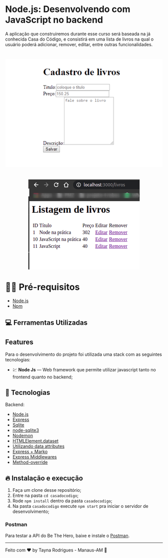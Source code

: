 # Node.js: Desenvolvendo com JavaScript no backend 
A aplicação que construiremos durante esse curso será baseada na já conhecida Casa do Código, e consistirá em uma lista de livros na qual o usuário poderá adicionar, remover, editar, entre outras funcionalidades.
<h1 align="center"><img align="center" src="./cadastroLivros.png" alt="cadastroLivros"></img></h1>
<h1 align="center"><img align="center" src="./listagemLivros.png" alt="listagemLivros"></img></h1>

# ✋🏻 Pré-requisitos
- [Node.js](https://nodejs.org/en/)
- [Npm](https://docs.npmjs.com/cli/v7/commands/npm-start)


## :computer: Ferramentas Utilizadas

## Features
Para o desenvolvimento do projeto foi utilizada uma stack com as seguintes tecnologias:

- 💹 **Node Js** — Web framework que permite utilizar javascript tanto no frontend quanto no backend;

## 🚀  Tecnologias
Backend:
-   [Node.js](https://nodejs.org/en/)
-   [Express](https://expressjs.com/pt-br/)
-   [Sqlite](https://www.sqlite.org/docs.html)
-   [node-sqlite3](https://github.com/mapbox/node-sqlite3/wiki/API#database)
-   [Nodemon](https://www.npmjs.com/package/nodemon)
-   [HTMLElement.dataset](https://developer.mozilla.org/pt-BR/docs/Web/API/HTMLOrForeignElement/dataset)
-   [Utilizando data attributes](https://developer.mozilla.org/pt-BR/docs/Learn/HTML/Howto/Use_data_attributes)
-   [Express + Marko](https://markojs.com/docs/express/)
-   [Express Middlewares](http://expressjs.com/pt-br/guide/using-middleware.html)
-   [Method-override](https://github.com/expressjs/method-override)

## 🔥 Instalação e execução

1. Faça um clone desse repositório;
2. Entre na pasta `cd casadocodigo`;
3. Rode `npm install` dentro da pasta `casadocodigo`;
4. Na pasta `casadocodigo` execute `npm start` pra iniciar o servidor de desenvolvimento;

### Postman 
Para testar a API do Be The Hero, baixe e instale o [Postman](https://www.postman.com). 


----------
Feito com ♥ by Tayna Rodrigues - Manaus-AM  👋 